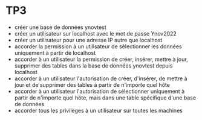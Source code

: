 # TP3

- créer une base de données ynovtest
- créer un utilisateur sur localhost avec le mot de passe Ynov2022
- créer un utilisateur pour une adresse IP autre que localhost
- accorder la permission à un utilisateur de sélectionner les données uniquement à partir de localhost
- accorder à un utilisateur la permission de créer, insérer, mettre à jour, supprimer des tables dans la base de données ynovtest depuis localhost
- accorder à un utilisateur l'autorisation de créer, d'insérer, de mettre à jour et de supprimer des tables à partir de n'importe quel hôte
- accorder à un utilisateur l'autorisation de sélectionner uniquement à partir de n'importe quel hôte, mais dans une table spécifique d'une base de données
- accorder tous les privilèges à un utilisateur sur toutes les machines
